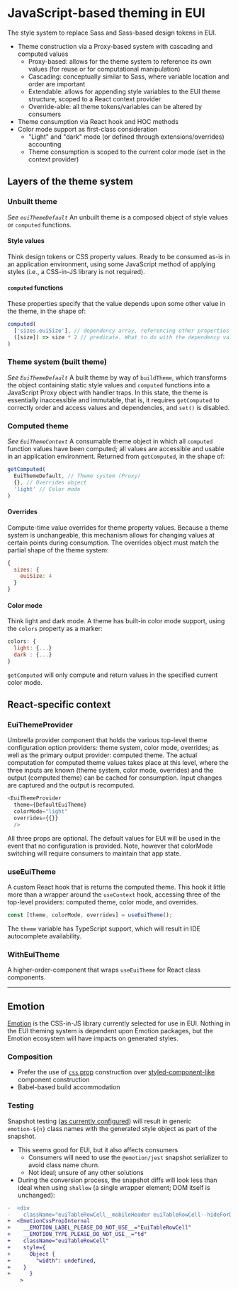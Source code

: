 # JavaScript-based theming in EUI

The style system to replace Sass and Sass-based design tokens in EUI.

* Theme construction via a Proxy-based system with cascading and computed values
  * Proxy-based: allows for the theme system to reference its own values (for reuse or for computational manipulation)
  * Cascading: conceptually similar to Sass, where variable location and order are important
  * Extendable: allows for appending style variables to the EUI theme structure, scoped to a React context provider
  * Override-able: all theme tokens/variables can be altered by consumers
* Theme consumption via React hook and HOC methods
* Color mode support as first-class consideration
  * "Light" and "dark" mode (or defined through extensions/overrides) accounting
  * Theme consumption is scoped to the current color mode (set in the context provider)


## Layers of the theme system

### Unbuilt theme

_See `euiThemeDefault`_
An unbuilt theme is a composed object of style values or `computed` functions.

#### Style values

Think design tokens or CSS property values. Ready to be consumed as-is in an application environment, using some JavaScript method of applying styles (i.e., a CSS-in-JS library is not required).

#### `computed` functions

These properties specify that the value depends upon some other value in the theme, in the shape of:

```js
computed(
  ['sizes.euiSize'], // dependency array, referencing other properties in the theme object
  ([size]) => size * 2 // predicate. What to do with the dependency values
)
```

### Theme system (built theme)

_See `EuiThemeDefault`_
A built theme by way of `buildTheme`, which transforms the object containing static style values and `computed` functions into a JavaScript Proxy object with handler traps. In this state, the theme is essentially inaccessible and immutable, that is, it requires `getComputed` to correctly order and access values and dependencies, and `set()` is disabled.

### Computed theme

_See `EuiThemeContext`_
A consumable theme object in which all `computed` function values have been computed; all values are accessible and usable in an application environment.
Returned from `getComputed`, in the shape of:

```js
getComputed(
  EuiThemeDefault, // Theme system (Proxy)
  {}, // Overrides object
  'light' // Color mode
)
```

#### Overrides

Compute-time value overrides for theme property values. Because a theme system is unchangeable, this mechanism allows for changing values at certain points during consumption.
The overrides object must match the partial shape of the theme system:

```js
{ 
  sizes: {
    euiSize: 4
  }
}
```

#### Color mode

Think light and dark mode. A theme has built-in color mode support, using the `colors` property as a marker:

```js
colors: {
  light: {...}
  dark : {...}
}
```
`getComputed` will only compute and return values in the specified current color mode.


## React-specific context

### EuiThemeProvider

Umbrella provider component that holds the various top-level theme configuration option providers: theme system, color mode, overrides; as well as the primary output provider: computed theme.
The actual computation for computed theme values takes place at this level, where the three inputs are known (theme system, color mode, overrides) and the output (computed theme) can be cached for consumption. Input changes are captured and the output is recomputed.

```js
<EuiThemeProvider
  theme={DefaultEuiTheme}
  colorMode="light"
  overrides={{}}
  />
```

All three props are optional. The default values for EUI will be used in the event that no configuration is provided. Note, however that colorMode switching will require consumers to maintain that app state.

### useEuiTheme

A custom React hook that is returns the computed theme. This hook it little more than a wrapper around the `useContext` hook, accessing three of the top-level providers: computed theme, color mode, and overrides.

```js
const [theme, colorMode, overrides] = useEuiTheme();
```

The `theme` variable has TypeScript support, which will result in IDE autocomplete availability.

### WithEuiTheme
A higher-order-component that wraps `useEuiTheme` for React class components.


___


## Emotion

[Emotion](https://emotion.sh/docs/introduction) is the CSS-in-JS library currently selected for use in EUI. Nothing in the EUI theming system is dependent upon Emotion packages, but the Emotion ecosystem will have impacts on generated styles.

### Composition

* Prefer the use of [`css` prop](https://emotion.sh/docs/css-prop) construction over [styled-component-like](https://emotion.sh/docs/styled) component construction
* Babel-based build accommodation

### Testing

Snapshot testing ([as currently configured](https://emotion.sh/docs/testing#writing-a-test)) will result in generic `emotion-${n}` class names with the generated style object as part of the snapshot.

* This seems good for EUI, but it also affects consumers
  * Consumers will need to use the `@emotion/jest` snapshot serializer to avoid class name churn.
  * Not ideal; unsure of any other solutions
* During the conversion process, the snapshot diffs will look less than ideal when using `shallow` (a single wrapper element; DOM itself is unchanged):

```diff
-  <div
-    className="euiTableRowCell__mobileHeader euiTableRowCell--hideForDesktop"
+  <EmotionCssPropInternal
+    __EMOTION_LABEL_PLEASE_DO_NOT_USE__="EuiTableRowCell"
+    __EMOTION_TYPE_PLEASE_DO_NOT_USE__="td"
+    className="euiTableRowCell"
+    style={
+      Object {
+        "width": undefined,
+    }
+      }
    >
```
